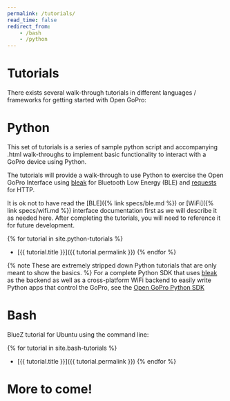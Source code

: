 ```yaml
---
permalink: /tutorials/
read_time: false
redirect_from:
    - /bash
    - /python
---
```


# Tutorials

There exists several walk-through tutorials in different languages / frameworks for getting started
with Open GoPro:

# Python

This set of tutorials is a series of sample python script and accompanying .html walk-throughs
to implement basic functionality to interact with a GoPro device using Python.

The tutorials will provide a walk-through to use Python to exercise the
Open GoPro Interface using [bleak](https://bleak.readthedocs.io/en/latest/api.html)
for Bluetooth Low Energy (BLE) and [requests](https://docs.python-requests.org/en/master/) for HTTP.

It is ok not to have read the [BLE]({% link specs/ble.md %}) or [WiFi]({% link specs/wifi.md %}) interface documentation first as we will describe it as needed here.
After completing the tutorials, you will need to reference it for future development.

{% for tutorial in site.python-tutorials %}
-   [{{ tutorial.title }}]({{ tutorial.permalink }})
{% endfor %}

{% note  These are extremely stripped down Python tutorials that are only meant to show the basics. %}
For a complete Python SDK that uses [bleak](https://bleak.readthedocs.io/en/latest/) as the backend as well as a
cross-platform WiFi backend to easily write Python apps that control the GoPro, see the [Open GoPro Python SDK](https://gopro.github.io/OpenGoPro/python_sdk/)

# Bash

BlueZ tutorial for Ubuntu using the command line:

{% for tutorial in site.bash-tutorials %}
-   [{{ tutorial.title }}]({{ tutorial.permalink }})
{% endfor %}

# More to come!
